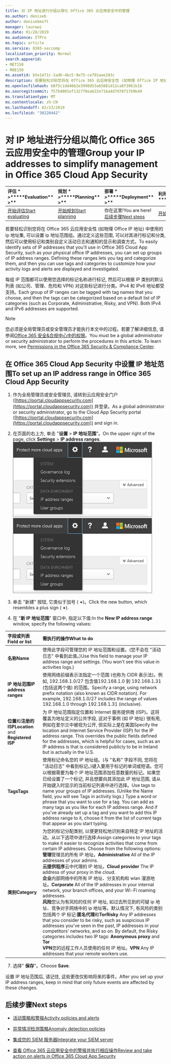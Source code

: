 ```yaml
---
title: 对 IP 地址进行分组以简化 Office 365 云应用安全中的管理
ms.author: deniseb
author: denisebmsft
manager: laurawi
ms.date: 01/28/2019
ms.audience: ITPro
ms.topic: article
ms.service: O365-seccomp
localization_priority: Normal
search.appverid:
- MET150
- MOE150
ms.assetid: b5e1471c-1ad6-4bc5-9e75-ce791aee283c
description: 若要轻松识别您将在 Office 365 云应用安全性 (如物理 Office IP 地址) 中使用的 ip 地址集, 可以设置 ip 地址范围组。
ms.openlocfilehash: b8f5c1dd46b2e3990d53a65881d12ca8f3961b16
ms.sourcegitcommit: f57b4001ef1327f0ea622e716a4d7d78f1769b49
ms.translationtype: MT
ms.contentlocale: zh-CN
ms.lasthandoff: 02/23/2019
ms.locfileid: "30220442"
---
```

# <a name="group-your-ip-addresses-to-simplify-management-in-office-365-cloud-app-security"></a><span data-ttu-id="14d46-103">对 IP 地址进行分组以简化 Office 365 云应用安全中的管理</span><span class="sxs-lookup"><span data-stu-id="14d46-103">Group your IP addresses to simplify management in Office 365 Cloud App Security</span></span>
  
|<span data-ttu-id="14d46-104">评估 \* *\>*\*</span><span class="sxs-lookup"><span data-stu-id="14d46-104">\*\*\*\*Evaluation\*\* \>\*\*</span></span>|<span data-ttu-id="14d46-105">规划 \* *\>*\*</span><span class="sxs-lookup"><span data-stu-id="14d46-105">\*\*\*\*Planning\*\* \>\*\*</span></span>|<span data-ttu-id="14d46-106">部署 \* *\>*\*</span><span class="sxs-lookup"><span data-stu-id="14d46-106">\*\*\*\*Deployment\*\* \>\*\*</span></span>|<span data-ttu-id="14d46-107">利用率 \* \* \* \*</span><span class="sxs-lookup"><span data-stu-id="14d46-107">\*\*\*\*Utilization\*\*\*\*</span></span>|
|:-----|:-----|:-----|:-----|
|[<span data-ttu-id="14d46-108">开始评估</span><span class="sxs-lookup"><span data-stu-id="14d46-108">Start evaluating</span></span>](office-365-cas-overview.md) <br/> |[<span data-ttu-id="14d46-109">开始规划</span><span class="sxs-lookup"><span data-stu-id="14d46-109">Start planning</span></span>](get-ready-for-office-365-cas.md) <br/> |<span data-ttu-id="14d46-110">你在这里!</span><span class="sxs-lookup"><span data-stu-id="14d46-110">You are here!</span></span>  <br/> [<span data-ttu-id="14d46-111">后续步骤</span><span class="sxs-lookup"><span data-stu-id="14d46-111">Next steps</span></span>](#next-steps) <br/> |[<span data-ttu-id="14d46-112">开始利用</span><span class="sxs-lookup"><span data-stu-id="14d46-112">Start utilizing</span></span>](utilization-activities-for-ocas.md) <br/> |
   
<span data-ttu-id="14d46-p101">若要轻松识别您将在 Office 365 云应用安全性 (如物理 Office IP 地址) 中使用的 ip 地址集, 可以设置 ip 地址范围组。通过定义这些范围, 可以对其进行标记和分类, 然后可以使用标记和类别自定义活动日志和通知的显示和调查方式。</span><span class="sxs-lookup"><span data-stu-id="14d46-p101">To easily identify sets of IP addresses that you'll use in Office 365 Cloud App Security, such as your physical office IP addresses, you can set up groups of IP address ranges. Defining these ranges lets you tag and categorize them, and then you can use tags and categories to customize how your activity logs and alerts are displayed and investigated.</span></span>
  
<span data-ttu-id="14d46-p102">每组 IP 范围都可以使用您选择的标记名称进行标记, 然后可以根据 IP 类别的默认列表 (如公司、管理、危险和 VPN) 对这些标记进行分类。IPv4 和 IPv6 地址都受支持。</span><span class="sxs-lookup"><span data-stu-id="14d46-p102">Each group of IP ranges can be tagged with tag names that you choose, and then the tags can be categorized based on a default list of IP categories (such as Corporate, Administrative, Risky, and VPN). Both IPv4 and IPv6 addresses are supported.</span></span>
  
> [!NOTE]
> <span data-ttu-id="14d46-p103">您必须是全局管理员或安全管理员才能执行本文中的过程。若要了解详细信息, 请参阅[Office 365 安全&amp;合规中心中的权限](permissions-in-the-security-and-compliance-center.md)。</span><span class="sxs-lookup"><span data-stu-id="14d46-p103">You must be a global administrator or security administrator to perform the procedures in this article. To learn more, see [Permissions in the Office 365 Security &amp; Compliance Center](permissions-in-the-security-and-compliance-center.md).</span></span> 
  
## <a name="to-set-up-an-ip-address-range-in-office-365-cloud-app-security"></a><span data-ttu-id="14d46-119">在 Office 365 Cloud App Security 中设置 IP 地址范围</span><span class="sxs-lookup"><span data-stu-id="14d46-119">To set up an IP address range in Office 365 Cloud App Security</span></span>

1. <span data-ttu-id="14d46-120">作为全局管理员或安全管理员, 请转到云应用安全门户 ([https://portal.cloudappsecurity.com](https://portal.cloudappsecurity.com)) 并登录。</span><span class="sxs-lookup"><span data-stu-id="14d46-120">As a global administrator or security administrator, go to the Cloud App Security portal ([https://portal.cloudappsecurity.com](https://portal.cloudappsecurity.com)) and sign in.</span></span>
    
2. <span data-ttu-id="14d46-121">在页面的右上方, 单击 "**设置** \> **IP 地址范围**"。</span><span class="sxs-lookup"><span data-stu-id="14d46-121">On the upper right of the page, click **Settings** \> **IP address ranges**.</span></span><br><span data-ttu-id="14d46-122">![在 O365 云应用安全性中, 选择 "设置" 以访问系统和数据设置](media/f6c48ee3-39b4-4b5a-8252-b6493b7bcd3d.png)</span><span class="sxs-lookup"><span data-stu-id="14d46-122">![In O365 Cloud App Security, choose Settings to access your system and data settings](media/f6c48ee3-39b4-4b5a-8252-b6493b7bcd3d.png)</span></span><br>
  
3. <span data-ttu-id="14d46-123">单击 "新建" 按钮, 它类似于加号 ( **+**)。</span><span class="sxs-lookup"><span data-stu-id="14d46-123">Click the new button, which resembles a plus sign ( **+**).</span></span>
    
4. <span data-ttu-id="14d46-124">在 "**新 IP 地址范围**" 窗口中, 指定以下值:</span><span class="sxs-lookup"><span data-stu-id="14d46-124">In the **New IP address range** window, specify the following values:</span></span> 
    
|<span data-ttu-id="14d46-125">**字段或列表**</span><span class="sxs-lookup"><span data-stu-id="14d46-125">**Field or list**</span></span>|<span data-ttu-id="14d46-126">**需执行的操作**</span><span class="sxs-lookup"><span data-stu-id="14d46-126">**What to do**</span></span>|
|:-----|:-----|
|<span data-ttu-id="14d46-127">**名称**</span><span class="sxs-lookup"><span data-stu-id="14d46-127">**Name**</span></span> <br/> |<span data-ttu-id="14d46-p104">使用此字段可管理您的 IP 地址范围和设置。(您不会在 "活动日志" 中看到此值。)</span><span class="sxs-lookup"><span data-stu-id="14d46-p104">Use this field to manage your IP address range and settings. (You won't see this value in activities logs.)</span></span>  <br/> |
|<span data-ttu-id="14d46-130">**IP 地址范围**</span><span class="sxs-lookup"><span data-stu-id="14d46-130">**IP address ranges**</span></span> <br/> |<span data-ttu-id="14d46-p105">使用网络前缀表示法指定一个范围 (也称为 CIDR 表示法)。例如, 192.168.1.0/27 包含值192.168.1.0 到 192.168.1.31 (包括这两个值) 的范围。</span><span class="sxs-lookup"><span data-stu-id="14d46-p105">Specify a range, using network prefix notation (also known as CIDR notation). For example, 192.168.1.0/27 includes the range of values 192.168.1.0 through 192.168.1.31 (inclusive).</span></span>  <br/> |
|<span data-ttu-id="14d46-133">**位置**和**注册的 ISP**</span><span class="sxs-lookup"><span data-stu-id="14d46-133">**Location** and **Registered ISP**</span></span> <br/> |<span data-ttu-id="14d46-p106">为 IP 地址范围指定位置和 Internet 服务提供商 (ISP)。这将覆盖为地址定义的公共字段, 这对于事例 (如 IP 地址) 很有用, 例如在爱尔兰中被视为公开, 但实际上是在美国</span><span class="sxs-lookup"><span data-stu-id="14d46-p106">Specify the location and Internet Service Provider (ISP) for the IP address range. This overrides the public fields defined for the addresses, which is helpful for cases, such as an IP address is that is considered publicly to be in Ireland but is actually in the U.S.</span></span>  <br/> |
|<span data-ttu-id="14d46-136">**Tags**</span><span class="sxs-lookup"><span data-stu-id="14d46-136">**Tags**</span></span> <br/> |<span data-ttu-id="14d46-p107">使用标记命名您的 IP 地址组。(与 "名称" 字段不同, 您将在 "活动日志" 中看到标记。)键入要用于标记的单词或短语。您可以根据需要为每个 IP 地址范围添加任意数量的标记。如果您已经设置了一个标记, 并且想要向其添加此 IP 地址范围, 请从开始键入时显示的当前标记列表中进行选择。</span><span class="sxs-lookup"><span data-stu-id="14d46-p107">Use tags to name your groups of IP addresses. (Unlike the Name field, you will see Tags in activity logs.) Type a word or phrase that you want to use for a tag. You can add as many tags as you like for each IP address range. And if you've already set up a tag and you want to add this IP address range to it, choose it from the list of current tags that appear as you start typing.</span></span>  <br/> |
|<span data-ttu-id="14d46-141">**类别**</span><span class="sxs-lookup"><span data-stu-id="14d46-141">**Category**</span></span> <br/> | <span data-ttu-id="14d46-p108">为您的标记分配类别, 以便更轻松地识别来自特定 IP 地址的活动。从以下选项中进行选择:</span><span class="sxs-lookup"><span data-stu-id="14d46-p108">Assign categories to your tags to make it easier to recognize activities that come from certain IP addresses. Choose from the following options:  </span></span><br/> <span data-ttu-id="14d46-144">**管理**管理员的所有 IP 地址。</span><span class="sxs-lookup"><span data-stu-id="14d46-144">**Administrative** All of the IP addresses of your admins.</span></span>  <br/> <span data-ttu-id="14d46-145">**云提供程序**云中代理的 IP 地址。</span><span class="sxs-lookup"><span data-stu-id="14d46-145">**Cloud provider** The IP address of your proxy in the cloud.</span></span>  <br/> <span data-ttu-id="14d46-146">**企业**内部网络中的所有 IP 地址、分支机构和 wlan 漫游地址。</span><span class="sxs-lookup"><span data-stu-id="14d46-146">**Corporate** All of the IP addresses in your internal network, your branch offices, and your Wi-Fi roaming addresses.</span></span>  <br/> <span data-ttu-id="14d46-p109">**风险**您认为有风险的任何 IP 地址, 如过去所见到的可疑 ip 地址、竞争对手网络中的 ip 地址等。默认情况下, 有风险的类别包括两个 IP 标记:**匿名代理**和**Tor**</span><span class="sxs-lookup"><span data-stu-id="14d46-p109">**Risky** Any IP addresses that you consider to be risky, such as suspicious IP addresses you've seen in the past, IP addresses in your competitors' networks, and so on. By default, the Risky categories includes two IP tags: **Anonymous proxy** and **Tor**</span></span> <br/> <span data-ttu-id="14d46-149">**VPN**您的远程工作人员使用的任何 IP 地址。</span><span class="sxs-lookup"><span data-stu-id="14d46-149">**VPN** Any IP addresses that your remote workers use.</span></span>  <br/> |
   
7. <span data-ttu-id="14d46-150">选择" **保存**"。</span><span class="sxs-lookup"><span data-stu-id="14d46-150">Choose **Save**.</span></span>
    
<span data-ttu-id="14d46-151">设置 IP 地址范围后, 请记住, 这些更改仅影响将来的事件。</span><span class="sxs-lookup"><span data-stu-id="14d46-151">After you set up your IP address ranges, keep in mind that only future events are affected by these changes.</span></span>
  
## <a name="next-steps"></a><span data-ttu-id="14d46-152">后续步骤</span><span class="sxs-lookup"><span data-stu-id="14d46-152">Next steps</span></span>

- [<span data-ttu-id="14d46-153">活动策略和警报</span><span class="sxs-lookup"><span data-stu-id="14d46-153">Activity policies and alerts</span></span>](activity-policies-and-alerts.md)
    
- [<span data-ttu-id="14d46-154">异常情况检测策略</span><span class="sxs-lookup"><span data-stu-id="14d46-154">Anomaly detection policies</span></span>](anomaly-detection-policies-in-ocas.md)
    
- [<span data-ttu-id="14d46-155">集成您的 SIEM 服务器</span><span class="sxs-lookup"><span data-stu-id="14d46-155">Integrate your SIEM server</span></span>](integrate-your-siem-server-with-office-365-cas.md)
    
- [<span data-ttu-id="14d46-156">查看 Office 365 云应用安全中的警报并执行相应操作</span><span class="sxs-lookup"><span data-stu-id="14d46-156">Review and take action on alerts in Office 365 Cloud App Security</span></span>](review-office-365-cas-alerts.md)
    

